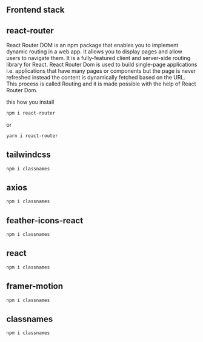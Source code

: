 ## Frontend stack

## react-router
React Router DOM is an npm package that enables you to implement dynamic routing in a web app. It allows you to display pages and allow users to navigate them. It is a fully-featured client and server-side routing library for React. React Router Dom is used to build single-page applications i.e. applications that have many pages or components but the page is never refreshed instead the content is dynamically fetched based on the URL. This process is called Routing and it is made possible with the help of React Router Dom.

this how you install
```bash
npm i react-router
```
or
```bash
yarn i react-router
```

## tailwindcss

```bash
npm i classnames
```

## axios

```bash
npm i classnames
```

## feather-icons-react

```bash
npm i classnames
```

## react

```bash
npm i classnames
```

## framer-motion

```bash
npm i classnames
```

## classnames

```bash
npm i classnames
```